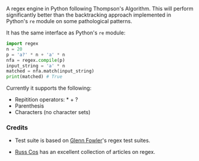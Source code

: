 A regex engine in Python following Thompson's Algorithm. This will perform significantly better than the backtracking approach implemented in Python's `re` module on some pathological patterns. 

It has the same interface as Python's `re` module:

```python
import regex
n = 20
p = 'a?' * n + 'a' * n
nfa = regex.compile(p)
input_string = 'a' * n
matched = nfa.match(input_string)
print(matched) # True
```

Currently it supports the following:

* Repitition operators: \* \+ ? 
* Parenthesis
* Characters (no character sets)

### Credits

* Test suite is based on [Glenn Fowler](www2.research.att.com/~gsf/testregex/)'s regex test suites.

* [Russ Cos](http://swtch.com/~rsc/regexp/) has an excellent collection of articles on regex.
